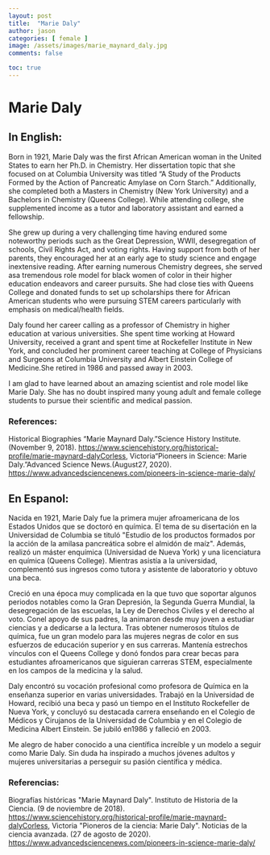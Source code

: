 ```yaml
---
layout: post
title:  "Marie Daly"
author: jason
categories: [ female ]
image: /assets/images/marie_maynard_daly.jpg
comments: false

toc: true
---
```

<!-- English Section -->
# Marie Daly
## In English:
Born in 1921, Marie Daly was the first African American woman in the United States to earn her Ph.D. in Chemistry.  Her dissertation topic that she focused on at Columbia University was titled “A Study of the Products Formed by the Action of Pancreatic Amylase on Corn Starch.”  Additionally, she completed both a Masters in Chemistry (New York University) and a Bachelors in Chemistry (Queens College).  While attending college, she supplemented income as a tutor and laboratory assistant and earned a fellowship.

She grew up during a very challenging time having endured some noteworthy periods such as the Great Depression, WWII, desegregation of schools, Civil Rights Act, and voting rights.  Having support from both of her parents, they encouraged her at an early age to study science and engage inextensive reading. After earning numerous Chemistry degrees, she served asa tremendous role model for black women of color in their higher education endeavors and career pursuits.  She had close ties with Queens College and donated funds to set up scholarships there for African American students who were pursuing STEM careers particularly with emphasis on medical/health fields.

Daly found her career calling as a professor of Chemistry in higher education at various universities.  She spent time working at Howard University, received a grant and spent time at Rockefeller Institute in New York, and concluded her prominent career teaching at College of Physicians and Surgeons at Columbia University and Albert Einstein College of Medicine.She retired in 1986 and passed away in 2003.

I am glad to have learned about an amazing scientist and role model like Marie Daly. She has no doubt inspired many young adult and female college students to pursue their scientific and medical passion.

### References:
Historical Biographies “Marie Maynard Daly.”Science History Institute.(November 9, 2018). https://www.sciencehistory.org/historical-profile/marie-maynard-dalyCorless, Victoria“Pioneers in Science: Marie Daly.”Advanced Science News.(August27, 2020). https://www.advancedsciencenews.com/pioneers-in-science-marie-daly/


<!-- Spanish Section -->
## En Espanol:
Nacida en 1921, Marie Daly fue la primera mujer afroamericana de los Estados Unidos que se doctoró en química.  El tema de su disertación en la Universidad de Columbia se tituló "Estudio de los productos formados por la acción de la amilasa pancreática sobre el almidón de maíz".  Además, realizó un máster enquímica (Universidad de Nueva York) y una licenciatura en química (Queens College).  Mientras asistía a la universidad, complementó sus ingresos como tutora y asistente de laboratorio y obtuvo una beca.

Creció en una época muy complicada en la que tuvo que soportar algunos periodos notables como la Gran Depresión, la Segunda Guerra Mundial, la desegregación de las escuelas, la Ley de Derechos Civiles y el derecho al voto.  Conel apoyo de sus padres, la animaron desde muy joven a estudiar ciencias y a dedicarse a la lectura. Tras obtener numerosos títulos de química, fue un gran modelo para las mujeres negras de color en sus esfuerzos de educación superior y en sus carreras.  Mantenía estrechos vínculos con el Queens College y donó fondos para crear becas para estudiantes afroamericanos que siguieran carreras STEM, especialmente en los campos de la medicina y la salud.

Daly encontró su vocación profesional como profesora de Química en la enseñanza superior en varias universidades.  Trabajó en la Universidad de Howard, recibió una beca y pasó un tiempo en el Instituto Rockefeller de Nueva York, y concluyó su destacada carrera enseñando en el Colegio de Médicos y Cirujanos de la Universidad de Columbia y en el Colegio de Medicina Albert Einstein.  Se jubiló en1986 y falleció en 2003.

Me alegro de haber conocido a una científica increíble y un modelo a seguir como Marie Daly. Sin duda ha inspirado a muchos jóvenes adultos y mujeres universitarias a perseguir su pasión científica y médica.

### Referencias:
Biografías históricas "Marie Maynard Daly". Instituto de Historia de la Ciencia. (9 de noviembre de 2018). https://www.sciencehistory.org/historical-profile/marie-maynard-dalyCorless, Victoria "Pioneros de la ciencia: Marie Daly". Noticias de la ciencia avanzada. (27 de agosto de 2020). https://www.advancedsciencenews.com/pioneers-in-science-marie-daly/